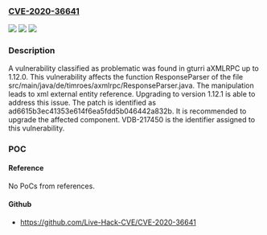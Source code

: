 ### [CVE-2020-36641](https://cve.mitre.org/cgi-bin/cvename.cgi?name=CVE-2020-36641)
![](https://img.shields.io/static/v1?label=Product&message=aXMLRPC&color=blue)
![](https://img.shields.io/static/v1?label=Version&message=%3D%201.0%20&color=brighgreen)
![](https://img.shields.io/static/v1?label=Vulnerability&message=CWE-611%20XML%20External%20Entity%20Reference&color=brighgreen)

### Description

A vulnerability classified as problematic was found in gturri aXMLRPC up to 1.12.0. This vulnerability affects the function ResponseParser of the file src/main/java/de/timroes/axmlrpc/ResponseParser.java. The manipulation leads to xml external entity reference. Upgrading to version 1.12.1 is able to address this issue. The patch is identified as ad6615b3ec41353e614f6ea5fdd5b046442a832b. It is recommended to upgrade the affected component. VDB-217450 is the identifier assigned to this vulnerability.

### POC

#### Reference
No PoCs from references.

#### Github
- https://github.com/Live-Hack-CVE/CVE-2020-36641

